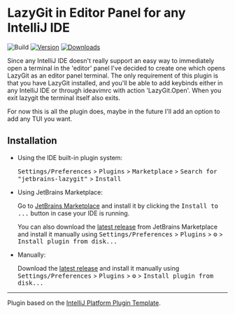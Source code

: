 # LazyGit in Editor Panel for any IntelliJ IDE

![Build](https://github.com/Zaxiure/jetbrains-lazygit/workflows/Build/badge.svg)
[![Version](https://img.shields.io/jetbrains/plugin/v/24917.svg)](https://plugins.jetbrains.com/plugin/24917)
[![Downloads](https://img.shields.io/jetbrains/plugin/d/24917.svg)](https://plugins.jetbrains.com/plugin/24917)

<!-- Plugin description -->
Since any IntelliJ IDE doesn't really support an easy way to immediately open a terminal in the 'editor' panel
I've decided to create one which opens LazyGit as an editor panel terminal.
The only requirement of this plugin is that you have LazyGit installed, and you'll be able to add keybinds either
in any IntelliJ IDE or through ideavimrc with action 'LazyGit.Open'. When you exit lazygit the terminal itself also exits.

For now this is all the plugin does, maybe in the future I'll add an option to add any TUI you want.
<!-- Plugin description end -->

## Installation

- Using the IDE built-in plugin system:
  
  <kbd>Settings/Preferences</kbd> > <kbd>Plugins</kbd> > <kbd>Marketplace</kbd> > <kbd>Search for "jetbrains-lazygit"</kbd> >
  <kbd>Install</kbd>
  
- Using JetBrains Marketplace:

  Go to [JetBrains Marketplace](https://plugins.jetbrains.com/plugin/MARKETPLACE_ID) and install it by clicking the <kbd>Install to ...</kbd> button in case your IDE is running.

  You can also download the [latest release](https://plugins.jetbrains.com/plugin/MARKETPLACE_ID/versions) from JetBrains Marketplace and install it manually using
  <kbd>Settings/Preferences</kbd> > <kbd>Plugins</kbd> > <kbd>⚙️</kbd> > <kbd>Install plugin from disk...</kbd>

- Manually:

  Download the [latest release](https://github.com/Zaxiure/jetbrains-lazygit/releases/latest) and install it manually using
  <kbd>Settings/Preferences</kbd> > <kbd>Plugins</kbd> > <kbd>⚙️</kbd> > <kbd>Install plugin from disk...</kbd>


---
Plugin based on the [IntelliJ Platform Plugin Template][template].

[template]: https://github.com/JetBrains/intellij-platform-plugin-template
[docs:plugin-description]: https://plugins.jetbrains.com/docs/intellij/plugin-user-experience.html#plugin-description-and-presentation
